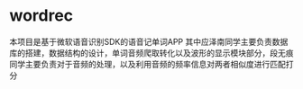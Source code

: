 # wordrec
本项目是基于微软语音识别SDK的语音记单词APP
其中应泽南同学主要负责数据库的搭建，数据结构的设计，单词音频爬取转化以及波形的显示模块部分，段无痕同学主要负责对于音频的处理，以及利用音频的频率信息对两者相似度进行匹配打分
